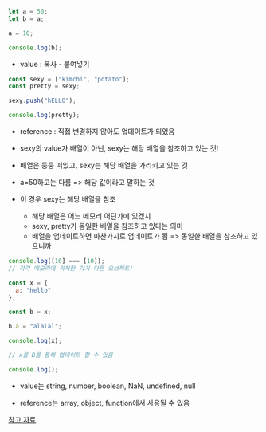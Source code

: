 ```javascript
let a = 50;
let b = a;

a = 10;

console.log(b);
```

- value : 복사 - 붙여넣기

```javascript
const sexy = ["kimchi", "potato"];
const pretty = sexy;

sexy.push("hELLO");

console.log(pretty);
```

- reference : 직접 변경하지 않아도 업데이트가 되었음

- sexy의 value가 배열이 아닌, sexy는 해당 배열을 참조하고 있는 것!

- 배열은 둥둥 떠있고, sexy는 해당 배열을 가리키고 있는 것

- a=50하고는 다름 => 해당 값이라고 말하는 것
- 이 경우 sexy는 해당 배열을 참조
  - 해당 배열은 어느 메모리 어딘가에 있겠지
  - sexy, pretty가 동일한 배열을 참조하고 있다는 의미
  - 배열을 업데이트하면 마찬가지로 업데이트가 됨 => 동일한 배열을 참조하고 있으니까

```javascript
console.log([10] === [10]);
// 각각 메모리에 위치한 각기 다른 오브젝트!

const x = {
  a: "hello"
};

const b = x;

b.a = "alalal";

console.log(x);

// x를 B를 통해 업데이트 할 수 있음

console.log();
```

- value는 string, number, boolean, NaN, undefined, null

- reference는 array, object, function에서 사용될 수 있음

[참고 자료](https://www.youtube.com/watch?v=hYHv5m1NMFE&list=PL7jH19IHhOLMmmjrwCi7-dMFVdoU0hhgF&index=8)
